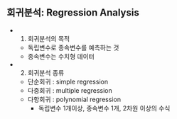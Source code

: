 ## 회귀분석: Regression Analysis
- 1. 회귀분석의 목적
	- 독립변수로 종속변수를 예측하는 것
	- 종속변수는 수치형 데이터

- 2. 회귀분석 종류
	- 단순회귀 : simple regression
	- 다중회귀 : multiple regression
	- 다항회귀 : polynomial regression
		- 독립변수 1개이상, 종속변수 1개, 2차원 이상의 수식

